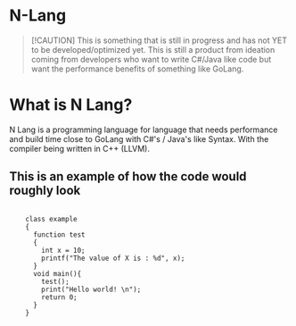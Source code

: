 # N-Lang
>[!CAUTION] This is something that is still in progress and has not YET to be developed/optimized yet. This is still a product from ideation coming from developers who want to write C#/Java like code but want the performance benefits of something like GoLang.
<h1>What is N Lang?</h1>
<p>N Lang is a programming language for language that needs performance and build time close to GoLang with C#'s / Java's like Syntax. With the compiler being written in C++ (LLVM).</p>
<section>
  <h1>This is an example of how the code would roughly look</h1>
  <code>
    class example
    {
      function test
      {
        int x = 10;
        printf("The value of X is : %d", x);
      }
      void main(){
        test();
        print("Hello world! \n");
        return 0;
      }
    }
  </code>
</section>
